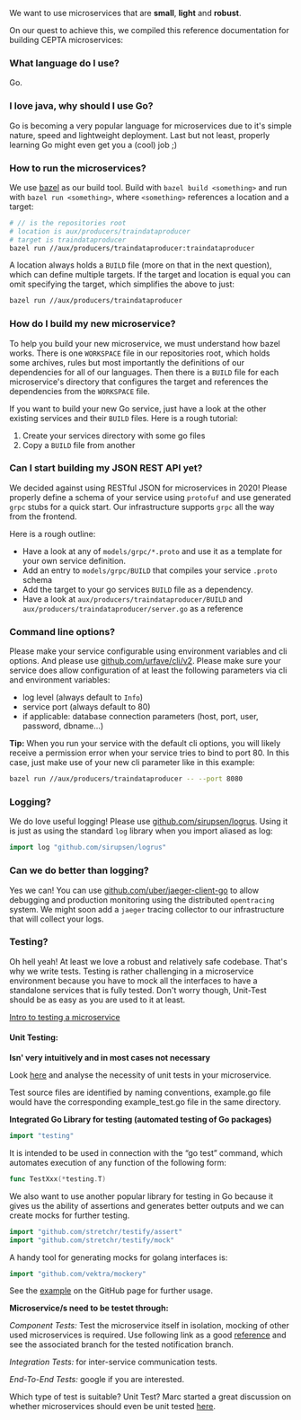 We want to use microservices that are **small**, **light** and **robust**.

On our quest to achieve this, we compiled this reference documentation for building CEPTA microservices:

### What language do I use?
Go.

### I love java, why should I use Go?
Go is becoming a very popular language for microservices due to it's simple nature, speed and lightweight deployment. Last but not least, properly learning Go might even get you a (cool) job ;)

### How to run the microservices?
We use [bazel]() as our build tool. Build with `bazel build <something>` and run with `bazel run <something>`, where `<something>` references a location and a target:
```bash
# // is the repositories root
# location is aux/producers/traindataproducer
# target is traindataproducer
bazel run //aux/producers/traindataproducer:traindataproducer
``` 
A location always holds a `BUILD` file (more on that in the next question), which can define multiple targets.
If the target and location is equal you can omit specifying the target, which simplifies the above to just:
```bash
bazel run //aux/producers/traindataproducer
``` 

### How do I build my new microservice?
To help you build your new microservice, we must understand how bazel works. There is one `WORKSPACE` file in our repositories root, which holds some archives, rules but most importantly the definitions of our dependencies for all of our languages. Then there is a `BUILD` file for each microservice's directory that configures the target and references the dependencies from the `WORKSPACE` file.

If you want to build your new Go service, just have a look at the other existing services and their `BUILD` files. Here is a rough tutorial:
1. Create your services directory with some go files
2. Copy a `BUILD` file from another  

### Can I start building my JSON REST API yet?
We decided against using RESTful JSON for microservices in 2020! Please properly define a schema of your service using `protofuf` and use generated `grpc` stubs for a quick start. Our infrastructure supports `grpc` all the way from the frontend.

Here is a rough outline:
- Have a look at any of `models/grpc/*.proto` and use it as a template for your own service definition.
- Add an entry to `models/grpc/BUILD` that compiles your service `.proto` schema
- Add the target to your go services `BUILD` file as a dependency.
- Have a look at `aux/producers/traindataproducer/BUILD` and `aux/producers/traindataproducer/server.go` as a reference

### Command line options?
Please make your service configurable using environment variables and cli options. And please use [github.com/urfave/cli/v2](https://github.com/urfave/cli/blob/master/docs/v2/manual.md#getting-started). Please make sure your service does allow configuration of at least the following parameters via cli and environment variables:
- log level (always default to `Info`)
- service port (always default to 80)
- if applicable: database connection parameters (host, port, user, password, dbname...)

**Tip:** When you run your service with the default cli options, you will likely receive a permission error when your service tries to bind to port 80. In this case, just make use of your new cli parameter like in this example:
```bash
bazel run //aux/producers/traindataproducer -- --port 8080
```

### Logging?
We do love useful logging! Please use [github.com/sirupsen/logrus](). Using it is just as using the standard `log` library when you import aliased as log:
```go
import log "github.com/sirupsen/logrus"
```

### Can we do better than logging?
Yes we can! You can use [github.com/uber/jaeger-client-go]() to allow debugging and production monitoring using the distributed `opentracing` system. We might soon add a `jaeger` tracing collector to our infrastructure that will collect your logs.

### Testing?
Oh hell yeah! At least we love a robust and relatively safe codebase. That's why we write tests.
Testing is rather challenging in a microservice environment because you have to mock all the interfaces to have a standalone services that is fully tested. Don't worry though, Unit-Test should be as easy as you are used to it at least. 

[Intro to testing a microservice](https://www.testingexcellence.com/testing-microservices-beginners-guide/)

#### **Unit Testing:**
**Isn' very intuitively and in most cases not necessary**

Look [here](https://github.com/bptlab/cepta/wiki/Unit-Testing--Microservices) and analyse the necessity of unit tests in your microservice.

Test source files are identified by naming conventions, example.go file would have the corresponding example_test.go file in the same directory.

**Integrated Go Library for testing (automated testing of Go packages)**
```go
import "testing"
``` 

It is intended to be used in connection with the “go test” command, which automates execution of any function of the following form: 

```go
func TestXxx(*testing.T)
```

We also want to use another popular library for testing in Go because it gives us the ability of assertions and generates better outputs and we can create mocks for further testing.
```go
import "github.com/stretchr/testify/assert"
import "github.com/stretchr/testify/mock"
```

A handy tool for generating mocks for golang interfaces is:
```go
import "github.com/vektra/mockery"
```
See the [example](https://github.com/vektra/mockery) on the GitHub page for further usage.

**Microservice/s need to be testet through:**

_Component Tests:_ Test the microservice itself in isolation, mocking of other used microservices is required.
Use following link as a good [reference](https://tutorialedge.net/golang/improving-your-tests-with-testify-go/) and see the associated branch for the tested notification branch.

_Integration Tests:_ for inter-service communication tests.

_End-To-End Tests:_ google if you are interested.

Which type of test is suitable? Unit Test? Marc started a great discussion on whether microservices should even be unit tested [here](https://github.com/bptlab/cepta/wiki/Unit-Testing--Microservices).
